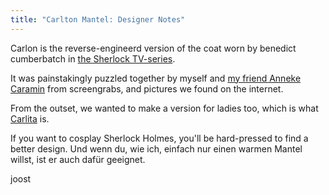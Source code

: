 ```yaml
---
title: "Carlton Mantel: Designer Notes"
---
```


Carlon is the reverse-engineerd version of the coat worn by benedict cumberbatch in [the Sherlock TV-series](https://en.wikipedia.org/wiki/Sherlock_(TV_series)).

It was painstakingly puzzled together by myself and [my friend Anneke Caramin](https://www.instagram.com/annekecaramin/) from screengrabs, and pictures we found on the internet.

From the outset, we wanted to make a version for ladies too, which is what [Carlita](/designs/carlita) is.

If you want to cosplay Sherlock Holmes, you'll be hard-pressed to find a better design. Und wenn du, wie ich, einfach nur einen warmen Mantel willst, ist er auch dafür geeignet.

joost
